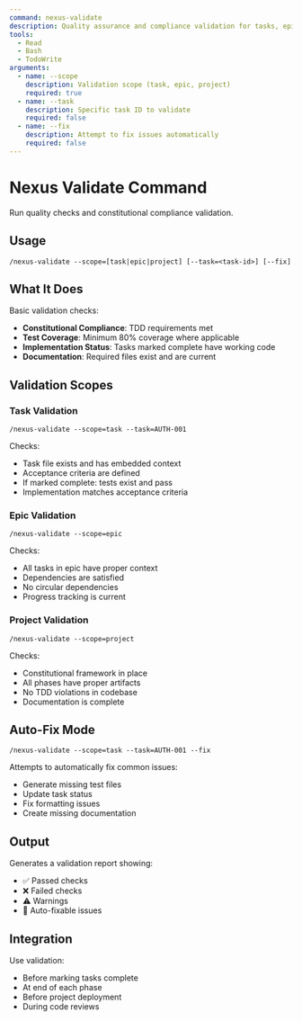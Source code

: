```yaml
---
command: nexus-validate
description: Quality assurance and compliance validation for tasks, epics, or projects
tools:
  - Read
  - Bash
  - TodoWrite
arguments:
  - name: --scope
    description: Validation scope (task, epic, project)
    required: true
  - name: --task
    description: Specific task ID to validate
    required: false
  - name: --fix
    description: Attempt to fix issues automatically
    required: false
---
```


# Nexus Validate Command

Run quality checks and constitutional compliance validation.

## Usage
```
/nexus-validate --scope=[task|epic|project] [--task=<task-id>] [--fix]
```

## What It Does

Basic validation checks:
- **Constitutional Compliance**: TDD requirements met
- **Test Coverage**: Minimum 80% coverage where applicable
- **Implementation Status**: Tasks marked complete have working code
- **Documentation**: Required files exist and are current

## Validation Scopes

### Task Validation
```
/nexus-validate --scope=task --task=AUTH-001
```
Checks:
- Task file exists and has embedded context
- Acceptance criteria are defined
- If marked complete: tests exist and pass
- Implementation matches acceptance criteria

### Epic Validation
```
/nexus-validate --scope=epic
```
Checks:
- All tasks in epic have proper context
- Dependencies are satisfied
- No circular dependencies
- Progress tracking is current

### Project Validation
```
/nexus-validate --scope=project
```
Checks:
- Constitutional framework in place
- All phases have proper artifacts
- No TDD violations in codebase
- Documentation is complete

## Auto-Fix Mode
```
/nexus-validate --scope=task --task=AUTH-001 --fix
```
Attempts to automatically fix common issues:
- Generate missing test files
- Update task status
- Fix formatting issues
- Create missing documentation

## Output

Generates a validation report showing:
- ✅ Passed checks
- ❌ Failed checks
- ⚠️ Warnings
- 🔧 Auto-fixable issues

## Integration

Use validation:
- Before marking tasks complete
- At end of each phase
- Before project deployment
- During code reviews